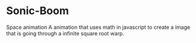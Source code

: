 # Sonic-Boom
Space animation
A animation that uses math in javascript to create a image that is going through a infinite square root warp.
